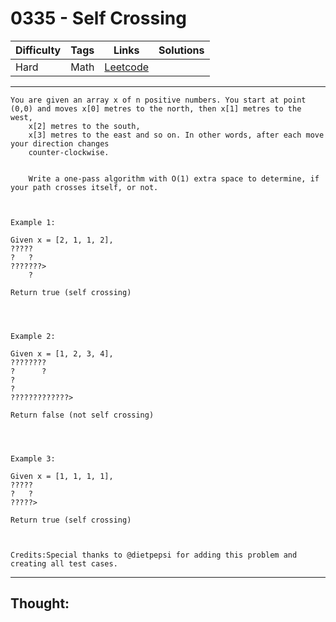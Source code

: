 # 0335 - Self Crossing

Difficulty  | Tags | Links | Solutions
----------- | ---- | ----- | -----
Hard | Math | [Leetcode](https://leetcode.com/problems/self-crossing/description/) |


-----------

```
You are given an array x of n positive numbers. You start at point (0,0) and moves x[0] metres to the north, then x[1] metres to the west,
    x[2] metres to the south,
    x[3] metres to the east and so on. In other words, after each move your direction changes
    counter-clockwise.


    Write a one-pass algorithm with O(1) extra space to determine, if your path crosses itself, or not.



Example 1:

Given x = [2, 1, 1, 2],
?????
?   ?
???????>
    ?

Return true (self crossing)




Example 2:

Given x = [1, 2, 3, 4],
????????
?      ?
?
?
?????????????>

Return false (not self crossing)




Example 3:

Given x = [1, 1, 1, 1],
?????
?   ?
?????>

Return true (self crossing)



Credits:Special thanks to @dietpepsi for adding this problem and creating all test cases.
```

-----------

## Thought:
